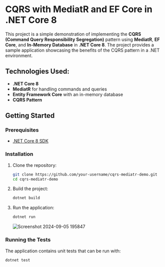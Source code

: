 # CQRS with MediatR and EF Core in .NET Core 8

This project is a simple demonstration of implementing the **CQRS (Command Query Responsibility Segregation)** pattern using **MediatR**, **EF Core**, and **In-Memory Database** in **.NET Core 8**. The project provides a sample application showcasing the benefits of the CQRS pattern in a .NET environment.

## Technologies Used:
- **.NET Core 8**
- **MediatR** for handling commands and queries
- **Entity Framework Core** with an in-memory database
- **CQRS Pattern**

## Getting Started

### Prerequisites
- [.NET Core 8 SDK](https://dotnet.microsoft.com/download)

### Installation

1. Clone the repository:
    ```bash
    git clone https://github.com/your-username/cqrs-mediatr-demo.git
    cd cqrs-mediatr-demo
    ```

2. Build the project:
    ```bash
    dotnet build
    ```

3. Run the application:
    ```bash
    dotnet run
    ```

   ![Screenshot 2024-09-05 195847](https://github.com/user-attachments/assets/5d0dd300-e7cd-4a89-9b5b-4caa51d0a2b5)


### Running the Tests
The application contains unit tests that can be run with:
```bash
dotnet test

